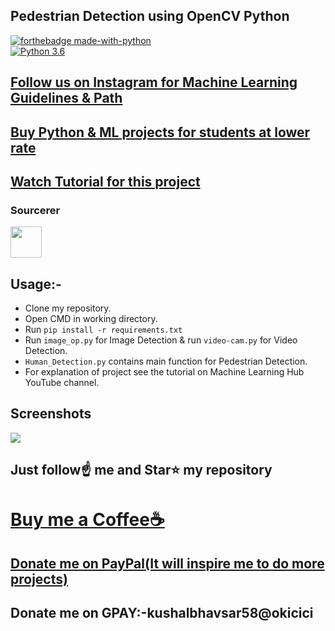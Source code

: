 ##  Pedestrian Detection using OpenCV Python

[![forthebadge made-with-python](http://ForTheBadge.com/images/badges/made-with-python.svg)](https://www.python.org/)                 
[![Python 3.6](https://img.shields.io/badge/python-3.6-blue.svg)](https://www.python.org/downloads/release/python-360/)   

## [Follow us on Instagram for Machine Learning Guidelines & Path](https://www.instagram.com/machine_learning_hub.ai/)
## [Buy Python & ML projects for students at lower rate](https://www.instamojo.com/kushalbhavsar1820)
## [Watch Tutorial for this project](https://youtu.be/SucK3KoIvNw)


### Sourcerer
<a href="https://sourcerer.io/spidy20"><img src="https://avatars2.githubusercontent.com/u/42056100?v=4" height="50px" width="50px" alt=""/></a>

## Usage:-

- Clone my repository.
- Open CMD in working directory.
- Run `pip install -r requirements.txt`
- Run `image_op.py` for Image Detection & run `video-cam.py` for Video Detection.
- `Human_Detection.py` contains main function for Pedestrian Detection.
- For explanation of project see the tutorial on Machine Learning Hub YouTube channel.

## Screenshots

<img src="https://github.com/Spidy20/Pedestrian_Detection_OpenCV/blob/master/t1.jpg">

## Just follow☝️ me and Star⭐ my repository 

# [Buy me a Coffee☕](https://www.buymeacoffee.com/spidy20)
## [Donate me on PayPal(It will inspire me to do more projects)](https://www.paypal.me/spidy1820)
## Donate me on GPAY:-kushalbhavsar58@okicici
